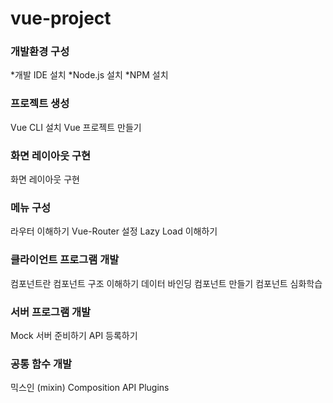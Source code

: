 # vue-project

### 개발환경 구성
*개발 IDE 설치
*Node.js 설치
*NPM 설치

### 프로젝트 생성
Vue CLI 설치
Vue 프로젝트 만들기

### 화면 레이아웃 구현
화면 레이아웃 구현

### 메뉴 구성
라우터 이해하기
Vue-Router 설정
Lazy Load 이해하기

### 클라이언트 프로그램 개발
컴포넌트란
컴포넌트 구조 이해하기
데이터 바인딩
컴포넌트 만들기
컴포넌트 심화학습

### 서버 프로그램 개발
Mock 서버 준비하기
API 등록하기

### 공통 함수 개발
믹스인 (mixin)
Composition API
Plugins
